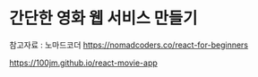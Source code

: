 # 간단한 영화 웹 서비스 만들기
참고자료 : 노마드코더 https://nomadcoders.co/react-for-beginners

https://100jm.github.io/react-movie-app
